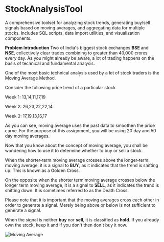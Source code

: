 # StockAnalysisTool
A comprehensive toolset for analyzing stock trends, generating buy/sell signals based on moving averages, and aggregating data for multiple stocks. Includes SQL scripts, data import utilities, and visualization components.

**Problem Introduction**
Two of India's biggest stock exchanges **BSE** and **NSE**, collectively clear trades combining to greater than 40,000 crores every day. As you might already be aware, a lot of trading happens on the basis of technical and fundamental analysis.

 

One of the most basic technical analysis used by a lot of stock traders is the Moving Average Method. 

Consider the following price trend of a particular stock.

 

Week 1: 13,14,11,17,19

Week 2: 26,23,22,22,14

Week 3: 17,19,13,16,17

As you can see, moving average uses the past data to smoothen the price curve. For the purpose of this assignment, you will be using 20 day and 50 day moving averages.

 

Now that you know about the concept of moving average, you shall be wondering how to use it to determine whether to buy or sell a stock.

 

When the shorter-term moving average crosses above the longer-term moving average, it is a signal to **BUY**, as it indicates that the trend is shifting up. This is known as a Golden Cross.

 

On the opposite when the shorter term moving average crosses below the longer term moving average, it is a signal to **SELL**, as it indicates the trend is shifting down. It is sometimes referred to as the Death Cross.

 

Please note that it is important that the moving averages cross each other in order to generate a signal. Merely being above or below is not sufficient to generate a signal.

 

When the signal is neither **buy** nor **sell**, it is classified as **hold**. If you already own the stock, keep it and if you don't then don't buy it now.

![Moving Average](https://cdn.upgrad.com/UpGrad/temp/6cd1e9a9-e35c-4d45-9ae1-c11c90245e26/Assignment.png)

